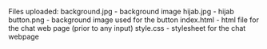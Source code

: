 Files uploaded:
background.jpg - background image
hijab.jpg - hijab 
button.png - background image used for the button
index.html - html file for the chat web page (prior to any input)
style.css - stylesheet for the chat webpage 
